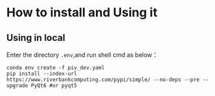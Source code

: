 # How to install and Using it

## Using in local

Enter the directory `.env`,and run shell cmd as below：

```shell
conda env create -f piv_dev.yaml
pip install --index-url https://www.riverbankcomputing.com/pypi/simple/ --no-deps --pre --upgrade PyQt6 #or pyqt5
```
